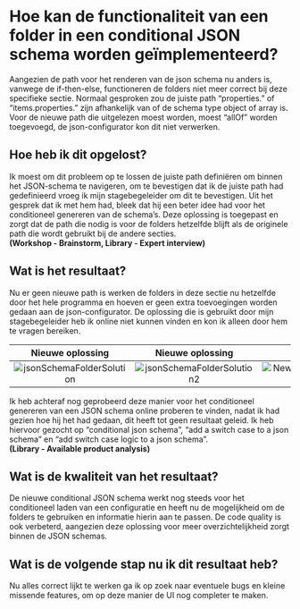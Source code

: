 # Hoe kan de functionaliteit van een folder in een conditional JSON schema worden geïmplementeerd?
Aangezien de path voor het renderen van de json schema nu anders is, vanwege de if-then-else, functioneren de folders niet meer correct bij deze specifieke sectie. Normaal gesproken zou de juiste path “properties.” of “items.properties.” zijn afhankelijk van of de schema type object of array is. Voor de nieuwe path die uitgelezen moest worden, moest “allOf” worden toegevoegd, de json-configurator kon dit niet verwerken.

## Hoe heb ik dit opgelost?
Ik moest om dit probleem op te lossen de juiste path definiëren om binnen het JSON-schema te navigeren, om te bevestigen dat ik de juiste path had gedefinieerd vroeg ik mijn stagebegeleider om dit te bevestigen. Uit het gesprek dat ik met hem had, bleek dat hij een beter idee had voor het conditioneel genereren van de schema’s. Deze oplossing is toegepast en zorgt dat de path die nodig is voor de folders hetzelfde blijft als de originele path die wordt gebruikt bij de andere secties.  
**(Workshop - Brainstorm, Library - Expert interview)**

## Wat is het resultaat?
Nu er geen nieuwe path is werken de folders in deze sectie nu hetzelfde door het hele programma en hoeven er geen extra toevoegingen worden gedaan aan de json-configurator. De oplossing die is gebruikt door mijn stagebegeleider heb ik online niet kunnen vinden en kon ik alleen door hem te vragen bereiken.

|Nieuwe oplossing|Nieuwe oplossing|Resultaat|
|:--------------:|:--------------:|:-------:|
|![jsonSchemaFolderSolution](https://github.com/Timsel1/PortfolioS5/assets/90602424/0207b56c-ce8d-4cbc-a334-56043f8f32d4)|![jsonSchemaFolderSolution2](https://github.com/Timsel1/PortfolioS5/assets/90602424/446f3d90-1221-40ab-acad-86c44f626215)|![NewConditionalJsonSchema](https://github.com/Timsel1/PortfolioS5/assets/90602424/1518ff1b-19ee-4289-8ff3-d521950897c9)|

Ik heb achteraf nog geprobeerd deze manier voor het conditioneel genereren van een JSON schema online proberen te vinden, nadat ik had gezien hoe hij het had gedaan, dit heeft tot geen resultaat geleid. Ik heb hiervoor gezocht op “conditional json schema”, “add a switch case to a json schema” en “add switch case logic to a json schema”.  
**(Library - Available product analysis)**

## Wat is de kwaliteit van het resultaat?
De nieuwe conditional JSON schema werkt nog steeds voor het conditioneel laden van een configuratie en heeft nu de mogelijkheid om de folders te gebruiken en informatie hierin aan te passen. De code quality is ook verbeterd, aangezien deze oplossing voor meer overzichtelijkheid zorgt binnen de JSON schemas.

## Wat is de volgende stap nu ik dit resultaat heb?
Nu alles correct lijkt te werken ga ik op zoek naar eventuele bugs en kleine missende features, om op deze manier de UI nog completer te maken.
